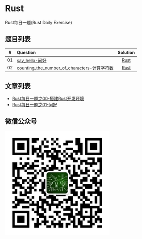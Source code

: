 # Rust
Rust每日一题(Rust Daily Exercise)


## 题目列表

|  #   | Question                                 |        Solution        |
| :--: | :--------------------------------------- | :--------------------: |
|  01  | [say_hello-问好](01/)                      | [Rust](01/01-hello.rs) |
|  02  | [counting_the_number_of_characters-计算字符数](02/) |    [Rust](02/02.rs)    |



## 文章列表
- [Rust每日一题之00-搭建Rust开发环境](https://mp.weixin.qq.com/s/ARXFp3mqxPEShoWplZfdVQ)
- [Rust每日一题之01-问好](https://mp.weixin.qq.com/s/D4Hi3PmNXZeySC46eAw0FQ)





## 微信公众号

![](qrcode.jpg)

